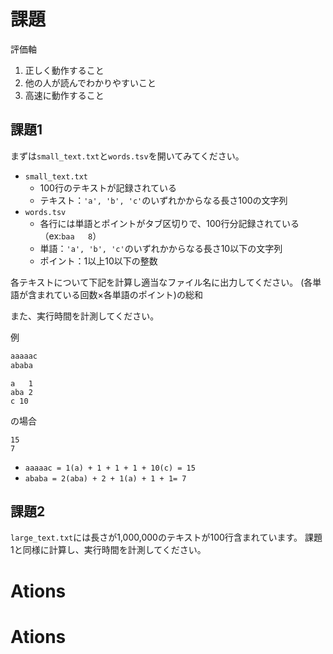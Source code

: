 # 課題

評価軸
1. 正しく動作すること
2. 他の人が読んでわかりやすいこと
3. 高速に動作すること

## 課題1
まずは`small_text.txt`と`words.tsv`を開いてみてください。

- `small_text.txt`
    - 100行のテキストが記録されている
    - テキスト：`'a', 'b', 'c'`のいずれかからなる長さ100の文字列
- `words.tsv`
    - 各行には単語とポイントがタブ区切りで、100行分記録されている（ex:`baa	8`）
    - 単語：`'a', 'b', 'c'`のいずれかからなる長さ10以下の文字列
    - ポイント：1以上10以下の整数

各テキストについて下記を計算し適当なファイル名に出力してください。
(各単語が含まれている回数×各単語のポイント)の総和

また、実行時間を計測してください。

例
```text.txt
aaaaac
ababa
```

```words.tsv
a	1
aba	2
c 10
```

の場合

```
15
7

```

- `aaaaac = 1(a) + 1 + 1 + 1 + 10(c) = 15`
- `ababa = 2(aba) + 2 + 1(a) + 1 + 1= 7`

## 課題2
`large_text.txt`には長さが1,000,000のテキストが100行含まれています。
課題1と同様に計算し、実行時間を計測してください。
# Ations
# Ations
